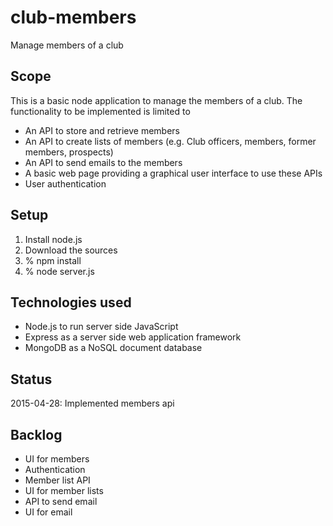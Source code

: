 # club-members
Manage members of a club

## Scope
This is a basic node application to manage the members of a club. The functionality to be implemented is limited to

- An API to store and retrieve members
- An API to create lists of members (e.g. Club officers, members, former members, prospects)
- An API to send emails to the members
- A basic web page providing a graphical user interface to use these APIs
- User authentication

## Setup

1. Install node.js
2. Download the sources
3. % npm install
4. % node server.js

## Technologies used
- Node.js to run server side JavaScript
- Express as a server side web application framework
- MongoDB as a NoSQL document database

## Status
2015-04-28: Implemented members api

## Backlog
- UI for members
- Authentication
- Member list API
- UI for member lists
- API to send email
- UI for email
